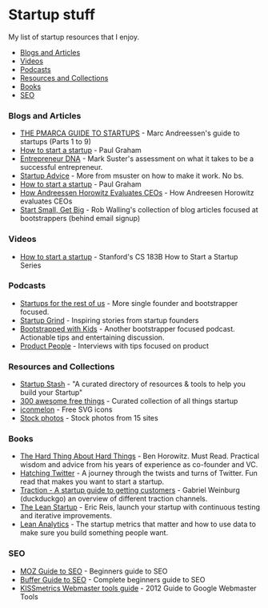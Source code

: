 Startup stuff
========================

My list of startup resources that I enjoy.


- [Blogs and Articles](#blogs-and-articles)
- [Videos](#videos)
- [Podcasts](#podcasts)
- [Resources and Collections](#resources-and-collections)
- [Books](#books)
- [SEO](#seo)

### Blogs and Articles
- [THE PMARCA GUIDE TO STARTUPS](http://pmarchive.com/) - Marc Andreessen's guide to startups (Parts 1 to 9)
- [How to start a startup](http://paulgraham.com/start.html) - Paul Graham
- [Entrepreneur DNA](http://www.bothsidesofthetable.com/entrepreneur-dna/) - Mark Suster's assessment on what it takes to be a successful entrepreneur.
- [Startup Advice](http://www.bothsidesofthetable.com/on-entrepeneurship/) - More from msuster on how to make it work. No bs.
- [How to start a startup](http://paulgraham.com/start.html) - Paul Graham
- [How Andreessen Horowitz Evaluates CEOs](http://www.bhorowitz.com/how_andreessen_horowitz_evaluates_ceos) - How Andreesen Horowitz evaluates CEOs
- [Start Small, Get Big](http://www.softwarebyrob.com/email/) - Rob Walling's collection of blog articles focused at bootstrappers (behind email signup)

### Videos
- [How to start a startup](https://www.youtube.com/channel/UCxIJaCMEptJjxmmQgGFsnCg) - Stanford's CS 183B How to Start a Startup Series

### Podcasts
- [Startups for the rest of us](http://www.startupsfortherestofus.com/) - More single founder and bootstrapper focused.
- [Startup Grind](http://www.startupgrind.com/podast) - Inspiring stories from startup founders
- [Bootstrapped with Kids](http://www.bootstrappedwithkids.com/) - Another bootstrapper focused podcast. Actionable tips and entertaining discussion.
- [Product People](http://productpeople.tv/) - Interviews with tips focused on product

### Resources and Collections
- [Startup Stash](http://startupstash.com/) - "A curated directory of resources & tools to help you build your Startup"
- [300 awesome free things](https://medium.com/everything-about-startups-and-entrepreneurship/300-awesome-free-things-e07b3cd5fd5b) - Curated collection of all things startup
- [iconmelon](http://iconmelon.com/) - Free SVG icons
- [Stock photos](http://bootstrapbay.com/blog/free-stock-photos/) - Stock photos from 15 sites

### Books
- [The Hard Thing About Hard Things](http://www.amazon.com/Hard-Thing-About-Things-Building/dp/0062273205/ref=sr_1_1) - Ben Horowitz. Must Read. Practical wisdom and advice from his years of experience as co-founder and VC. 
- [Hatching Twitter](http://www.amazon.com/Hatching-Twitter-Story-Friendship-Betrayal/dp/1591847087) - A journey through the twists and turns of Twitter. Fun read that makes you want to start a startup.
- [Traction - A startup guide to getting customers](http://www.amazon.com/Gabriel-Weinberg/e/B00HTOEH0E/ref=sr_ntt_srch_lnk_2) - Gabriel Weinburg (duckduckgo) an overview of different traction channels.
- [The Lean Startup](http://www.amazon.com/The-Lean-Startup-Entrepreneurs-Continuous/dp/0307887898/ref=pd_sim_b_4) - Eric Reis, launch your startup with continuous testing and iterative improvements. 
- [Lean Analytics](http://www.amazon.com/Lean-Analytics-Better-Startup-Faster/dp/1449335675) - The startup metrics that matter and how to use data to make sure you build something people want. 

### SEO
- [MOZ Guide to SEO](http://moz.com/beginners-guide-to-seo) - Beginners guide to SEO
- [Buffer Guide to SEO](https://blog.bufferapp.com/beginners-guide-to-seo) - Complete beginners guide to SEO
- [KISSmetrics Webmaster tools guide](https://blog.kissmetrics.com/google-webmaster-tools-2012/) - 2012 Guide to Google Webmaster Tools


